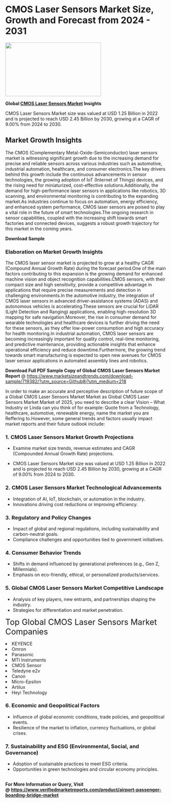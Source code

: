 <H1>CMOS Laser Sensors Market Size, Growth and Forecast from 2024 - 2031</H1><img class="aligncenter size-medium wp-image-584254" src="https://thirdeyenews.in/wp-content/uploads/2024/09/Global-Market-Research-300x168.jpeg" alt="" width="300" height="168" /><p><strong>Global&nbsp;<a href="https://www.marketsizeandtrends.com/download-sample/719382/?utm_source=Github8j?utm_medium=218">CMOS Laser Sensors Market</a> Insights</strong></p><p>CMOS Laser Sensors Market size was valued at USD 1.25 Billion in 2022 and is projected to reach USD 2.45 Billion by 2030, growing at a CAGR of 9.00% from 2024 to 2030.</p><p><h2>Market Growth Insights</h2> The CMOS (Complementary Metal-Oxide-Semiconductor) laser sensors market is witnessing significant growth due to the increasing demand for precise and reliable sensors across various industries such as automotive, industrial automation, healthcare, and consumer electronics.The key drivers behind this growth include the continuous advancements in sensor technologies, the growing adoption of IoT (Internet of Things) devices, and the rising need for miniaturized, cost-effective solutions.Additionally, the demand for high-performance laser sensors in applications like robotics, 3D scanning, and environmental monitoring is contributing to the expanding market.As industries continue to focus on automation, energy efficiency, and enhanced system performance, CMOS laser sensors are poised to play a vital role in the future of smart technologies.The ongoing research in sensor capabilities, coupled with the increasing shift towards smart factories and connected devices, suggests a robust growth trajectory for this market in the coming years.<p><strong>Download Sample</strong></p> <h3>Elaboration on Market Growth Insights</h3> The CMOS laser sensor market is projected to grow at a healthy CAGR (Compound Annual Growth Rate) during the forecast period.One of the main factors contributing to this expansion is the growing demand for enhanced machine vision and object recognition capabilities.CMOS sensors, with their compact size and high sensitivity, provide a competitive advantage in applications that require precise measurements and detection in challenging environments.In the automotive industry, the integration of CMOS laser sensors in advanced driver-assistance systems (ADAS) and autonomous vehicles is accelerating.These sensors are crucial for LiDAR (Light Detection and Ranging) applications, enabling high-resolution 3D mapping for safe navigation.Moreover, the rise in consumer demand for wearable technologies and healthcare devices is further driving the need for these sensors, as they offer low-power consumption and high accuracy for health monitoring.In industrial automation, CMOS laser sensors are becoming increasingly important for quality control, real-time monitoring, and predictive maintenance, providing actionable insights that enhance operational efficiency and reduce downtime.Furthermore, the growing trend towards smart manufacturing is expected to open new avenues for CMOS laser sensor applications in automated assembly lines and robotics.<p><span class=""><strong>Download Full PDF Sample Copy of Global CMOS Laser Sensors Market Report</strong> @ <a href="https://www.marketsizeandtrends.com/download-sample/719382/?utm_source=Github8j?utm_medium=218" target="_blank">https://www.marketsizeandtrends.com/download-sample/719382/?utm_source=Github8j?utm_medium=218</a></span></p><p>In order to make an accurate and perceptive description of future scope of a Global&nbsp;CMOS Laser Sensors Market Market as Global&nbsp;CMOS Laser Sensors Market Market of 2025, you need to describe a clear Vision &ndash; What Industry or Linda can you think of for example: Quote from a Technology, healthcare, automotive, renewable energy, name the market you are Reffering to.However, some general trends and factors usually impact market reports and their future outlook include:</p><h3>1.&nbsp;<strong>CMOS Laser Sensors Market Growth Projections</strong></h3><ul><li>Examine market size trends, revenue estimates and CAGR (Compounded Annual Growth Rate) projections.</li><li><p>CMOS Laser Sensors Market size was valued at USD 1.25 Billion in 2022 and is projected to reach USD 2.45 Billion by 2030, growing at a CAGR of 9.00% from 2024 to 2030.</p></li></ul><h3>2.&nbsp;<strong>CMOS Laser Sensors Market Technological Advancements</strong></h3><ul><li>Integration of AI, IoT, blockchain, or automation in the industry.</li><li>Innovations driving cost reductions or improving efficiency.</li></ul><h3>3.&nbsp;<strong>Regulatory and Policy Changes</strong></h3><ul><li>Impact of global and regional regulations, including sustainability and carbon-neutral goals.</li><li>Compliance challenges and opportunities tied to government initiatives.</li></ul><h3>4.&nbsp;<strong>Consumer Behavior Trends</strong></h3><ul><li>Shifts in demand influenced by generational preferences (e.g., Gen Z, Millennials).</li><li>Emphasis on eco-friendly, ethical, or personalized products/services.</li></ul><h3>5.&nbsp;<strong>Global CMOS Laser Sensors Market Competitive Landscape</strong></h3><ul><li>Analysis of key players, new entrants, and partnerships shaping the industry.</li><li>Strategies for differentiation and market penetration.</li></ul><p data-pm-slice="1 1 []"><span style="color: inherit; font-family: inherit; font-size: 25px;">Top Global CMOS Laser Sensors Market Companies</span></p><div class="" data-test-id=""><p><li>KEYENCE</li><li> Omron</li><li> Panasonic</li><li> MTI Instruments</li><li> CMOS Sensor</li><li> Teledyne e2v</li><li> Canon</li><li> Micro-Epsilon</li><li> Artilux</li><li> Heyi Technology</li></p></div><h3>6.&nbsp;<strong>Economic and Geopolitical Factors</strong></h3><ul><li>Influence of global economic conditions, trade policies, and geopolitical events.</li><li>Resilience of the market to inflation, currency fluctuations, or global crises.</li></ul><h3>7.&nbsp;<strong>Sustainability and ESG (Environmental, Social, and Governance)</strong></h3><ul><li>Adoption of sustainable practices to meet ESG criteria.</li><li>Opportunities in green technologies and circular economy principles.</li></ul><h2><strong style="font-size: 14px;">For More Information or Query, Visit @&nbsp;</strong><a style="background-color: #ffffff; font-size: 14px;" href="https://www.marketsizeandtrends.com/report/cmos-laser-sensors-market/" target="_blank">https://www.verifiedmarketreports.com/product/airport-passenger-boarding-bridge-market</a></h2>